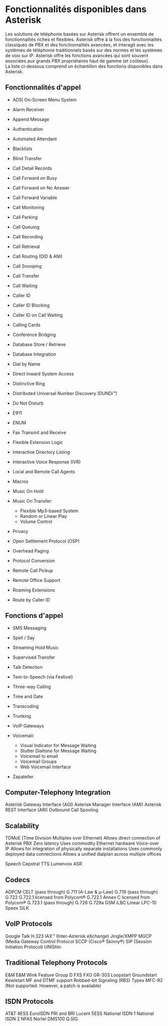 # Fonctionnalités disponibles dans Asterisk

Les solutions de téléphonie basées sur Asterisk offrent un ensemble de fonctionnalités riches et flexibles. 
Asterisk offre à la fois des fonctionnalités classiques de PBX et des fonctionnalités avancées, 
et interagit avec les systèmes de téléphonie traditionnels basés sur des normes et les systèmes de voix sur IP.
Asterisk offre les fonctions avancées qui sont souvent associées aux grands PBX propriétaires haut de gamme (et coûteux).  
La liste ci-dessous comprend un échantillon des fonctions disponibles dans Asterisk.


## Fonctionnalités d'appel

  * ADSI On-Screen Menu System
 * Alarm Receiver
 * Append Message
 * Authentication
 * Automated Attendant
 * Blacklists
 * Blind Transfer
 * Call Detail Records
 * Call Forward on Busy
 * Call Forward on No Answer
 * Call Forward Variable
 * Call Monitoring
 * Call Parking
 * Call Queuing
 * Call Recording
 * Call Retrieval
 * Call Routing (DID & ANI)
 * Call Snooping
 * Call Transfer
 * Call Waiting
 * Caller ID
 * Caller ID Blocking
 * Caller ID on Call Waiting
 * Calling Cards
 * Conference Bridging
 * Database Store / Retrieve
 * Database Integration
 * Dial by Name
 * Direct Inward System Access
 * Distinctive Ring
 * Distributed Universal Number Discovery (DUNDi™)
 * Do Not Disturb
 * E911
 * ENUM
 * Fax Transmit and Receive
 * Flexible Extension Logic
 * Interactive Directory Listing
 * Interactive Voice Response (IVR)
 * Local and Remote Call Agents
 * Macros
 * Music On Hold
 * Music On Transfer:

    - Flexible Mp3-based System
    - Random or Linear Play
    - Volume Control
 * Privacy
 * Open Settlement Protocol (OSP)
 * Overhead Paging
 * Protocol Conversion
 * Remote Call Pickup
 * Remote Office Support
 * Roaming Extensions
 * Route by Caller ID

## Fonctions d'appel

 * SMS Messaging
 * Spell / Say
 * Streaming Hold Music
 * Supervised Transfer
 * Talk Detection
 * Text-to-Speech (via Festival)
 * Three-way Calling
 * Time and Date
 * Transcoding
 * Trunking
 * VoIP Gateways
 * Voicemail:

   - Visual Indicator for Message Waiting
   - Stutter Dialtone for Message Waiting
   - Voicemail to email
   - Voicemail Groups
   - Web Voicemail Interface
 * Zapateller

## Computer-Telephony Integration
Asterisk Gateway Interface (AGI)
Asterisk Manager Interface (AMI)
Asterisk REST Interface (ARI)
Outbound Call Spooling

## Scalability
TDMoE (Time Division Multiplex over Ethernet)
Allows direct connection of Asterisk PBX
Zero latency
Uses commodity Ethernet hardware
Voice-over IP
Allows for integration of physically separate installations
Uses commonly deployed data connections
Allows a unified dialplan across multiple offices

Speech
Cepstral TTS
Lumenvox ASR

## Codecs
ADPCM
CELT (pass through)
G.711 (A-Law & μ-Law)
G.719 (pass through)
G.722
G.722.1 licensed from Polycom®
G.722.1 Annex C licensed from Polycom®
G.723.1 (pass through)
G.726
G.729a
GSM
iLBC
Linear
LPC-10
Speex
SILK

## VoIP Protocols
Google Talk
H.323
IAX™ (Inter-Asterisk eXchange)
Jingle/XMPP
MGCP (Media Gateway Control Protocol
SCCP (Cisco® Skinny®)
SIP (Session Initiation Protocol)
UNIStim

## Traditional Telephony Protocols
E&M
E&M Wink
Feature Group D
FXS
FXO
GR-303
Loopstart
Groundstart
Kewlstart
MF and DTMF support
Robbed-bit Signaling (RBS) Types
MFC-R2 (Not supported. However, a patch is available)

## ISDN Protocols
AT&T 4ESS
EuroISDN PRI and BRI
Lucent 5ESS
National ISDN 1
National ISDN 2
NFAS
Nortel DMS100
Q.SIG
